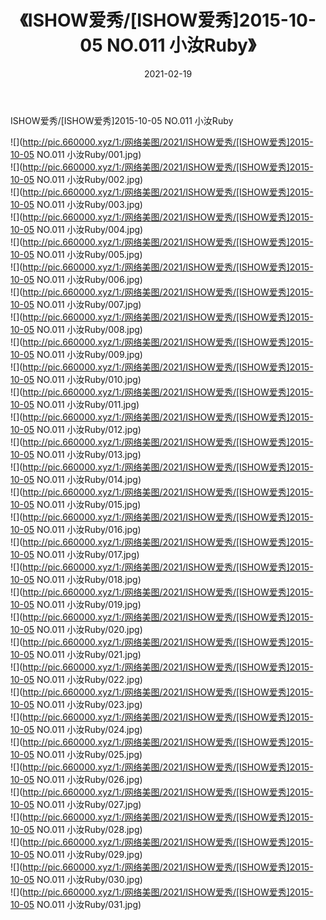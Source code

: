 ﻿---
layout: post
title:  《ISHOW爱秀/[ISHOW爱秀]2015-10-05 NO.011 小汝Ruby》
date:   2021-02-19
img: http://pic.660000.xyz/1:/网络美图/2021/ISHOW爱秀/[ISHOW爱秀]2015-10-05 NO.011 小汝Ruby/000.jpg
categories: [美女, 清纯, 唯美]
---

ISHOW爱秀/[ISHOW爱秀]2015-10-05 NO.011 小汝Ruby

 ![](http://pic.660000.xyz/1:/网络美图/2021/ISHOW爱秀/[ISHOW爱秀]2015-10-05 NO.011 小汝Ruby/001.jpg) <br>![](http://pic.660000.xyz/1:/网络美图/2021/ISHOW爱秀/[ISHOW爱秀]2015-10-05 NO.011 小汝Ruby/002.jpg) <br>![](http://pic.660000.xyz/1:/网络美图/2021/ISHOW爱秀/[ISHOW爱秀]2015-10-05 NO.011 小汝Ruby/003.jpg) <br>![](http://pic.660000.xyz/1:/网络美图/2021/ISHOW爱秀/[ISHOW爱秀]2015-10-05 NO.011 小汝Ruby/004.jpg) <br>![](http://pic.660000.xyz/1:/网络美图/2021/ISHOW爱秀/[ISHOW爱秀]2015-10-05 NO.011 小汝Ruby/005.jpg) <br>![](http://pic.660000.xyz/1:/网络美图/2021/ISHOW爱秀/[ISHOW爱秀]2015-10-05 NO.011 小汝Ruby/006.jpg) <br>![](http://pic.660000.xyz/1:/网络美图/2021/ISHOW爱秀/[ISHOW爱秀]2015-10-05 NO.011 小汝Ruby/007.jpg) <br>![](http://pic.660000.xyz/1:/网络美图/2021/ISHOW爱秀/[ISHOW爱秀]2015-10-05 NO.011 小汝Ruby/008.jpg) <br>![](http://pic.660000.xyz/1:/网络美图/2021/ISHOW爱秀/[ISHOW爱秀]2015-10-05 NO.011 小汝Ruby/009.jpg) <br>![](http://pic.660000.xyz/1:/网络美图/2021/ISHOW爱秀/[ISHOW爱秀]2015-10-05 NO.011 小汝Ruby/010.jpg) <br>![](http://pic.660000.xyz/1:/网络美图/2021/ISHOW爱秀/[ISHOW爱秀]2015-10-05 NO.011 小汝Ruby/011.jpg) <br>![](http://pic.660000.xyz/1:/网络美图/2021/ISHOW爱秀/[ISHOW爱秀]2015-10-05 NO.011 小汝Ruby/012.jpg) <br>![](http://pic.660000.xyz/1:/网络美图/2021/ISHOW爱秀/[ISHOW爱秀]2015-10-05 NO.011 小汝Ruby/013.jpg) <br>![](http://pic.660000.xyz/1:/网络美图/2021/ISHOW爱秀/[ISHOW爱秀]2015-10-05 NO.011 小汝Ruby/014.jpg) <br>![](http://pic.660000.xyz/1:/网络美图/2021/ISHOW爱秀/[ISHOW爱秀]2015-10-05 NO.011 小汝Ruby/015.jpg) <br>![](http://pic.660000.xyz/1:/网络美图/2021/ISHOW爱秀/[ISHOW爱秀]2015-10-05 NO.011 小汝Ruby/016.jpg) <br>![](http://pic.660000.xyz/1:/网络美图/2021/ISHOW爱秀/[ISHOW爱秀]2015-10-05 NO.011 小汝Ruby/017.jpg) <br>![](http://pic.660000.xyz/1:/网络美图/2021/ISHOW爱秀/[ISHOW爱秀]2015-10-05 NO.011 小汝Ruby/018.jpg) <br>![](http://pic.660000.xyz/1:/网络美图/2021/ISHOW爱秀/[ISHOW爱秀]2015-10-05 NO.011 小汝Ruby/019.jpg) <br>![](http://pic.660000.xyz/1:/网络美图/2021/ISHOW爱秀/[ISHOW爱秀]2015-10-05 NO.011 小汝Ruby/020.jpg) <br>![](http://pic.660000.xyz/1:/网络美图/2021/ISHOW爱秀/[ISHOW爱秀]2015-10-05 NO.011 小汝Ruby/021.jpg) <br>![](http://pic.660000.xyz/1:/网络美图/2021/ISHOW爱秀/[ISHOW爱秀]2015-10-05 NO.011 小汝Ruby/022.jpg) <br>![](http://pic.660000.xyz/1:/网络美图/2021/ISHOW爱秀/[ISHOW爱秀]2015-10-05 NO.011 小汝Ruby/023.jpg) <br>![](http://pic.660000.xyz/1:/网络美图/2021/ISHOW爱秀/[ISHOW爱秀]2015-10-05 NO.011 小汝Ruby/024.jpg) <br>![](http://pic.660000.xyz/1:/网络美图/2021/ISHOW爱秀/[ISHOW爱秀]2015-10-05 NO.011 小汝Ruby/025.jpg) <br>![](http://pic.660000.xyz/1:/网络美图/2021/ISHOW爱秀/[ISHOW爱秀]2015-10-05 NO.011 小汝Ruby/026.jpg) <br>![](http://pic.660000.xyz/1:/网络美图/2021/ISHOW爱秀/[ISHOW爱秀]2015-10-05 NO.011 小汝Ruby/027.jpg) <br>![](http://pic.660000.xyz/1:/网络美图/2021/ISHOW爱秀/[ISHOW爱秀]2015-10-05 NO.011 小汝Ruby/028.jpg) <br>![](http://pic.660000.xyz/1:/网络美图/2021/ISHOW爱秀/[ISHOW爱秀]2015-10-05 NO.011 小汝Ruby/029.jpg) <br>![](http://pic.660000.xyz/1:/网络美图/2021/ISHOW爱秀/[ISHOW爱秀]2015-10-05 NO.011 小汝Ruby/030.jpg) <br>![](http://pic.660000.xyz/1:/网络美图/2021/ISHOW爱秀/[ISHOW爱秀]2015-10-05 NO.011 小汝Ruby/031.jpg) <br>